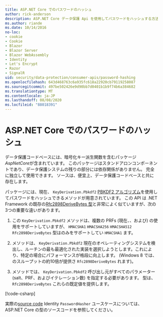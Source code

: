 ```yaml
---
title: ASP.NET Core でのパスワードのハッシュ
author: rick-anderson
description: ASP.NET Core データ保護 Api を使用してパスワードをハッシュする方法について説明します。
ms.author: riande
ms.date: 10/14/2016
no-loc:
- cookie
- Cookie
- Blazor
- Blazor Server
- Blazor WebAssembly
- Identity
- Let's Encrypt
- Razor
- SignalR
uid: security/data-protection/consumer-apis/password-hashing
ms.openlocfilehash: 643d468763c6a935fc618a22920cb79119258087
ms.sourcegitcommit: 497be502426e9d90bb7d0401b1b9f74b6a384682
ms.translationtype: MT
ms.contentlocale: ja-JP
ms.lasthandoff: 08/08/2020
ms.locfileid: "88018391"
---
```

# <a name="hash-passwords-in-aspnet-core"></a>ASP.NET Core でのパスワードのハッシュ

データ保護コードベースには、暗号化キー派生関数を含むパッケージ*AspNetCore*が含まれています。 このパッケージはスタンドアロンコンポーネントであり、データ保護システムの残りの部分には依存関係がありません。 完全に独立して使用できます。 ソースは、便宜上、データ保護コードベースと共に存在します。

パッケージには、現在、 `KeyDerivation.Pbkdf2` [PBKDF2 アルゴリズム](https://tools.ietf.org/html/rfc2898#section-5.2)を使用してパスワードをハッシュできるメソッドが用意されています。 この API は .NET Framework の既存の[Rfc2898DeriveBytes 型](/dotnet/api/system.security.cryptography.rfc2898derivebytes)と非常によく似ていますが、次の3つの重要な違いがあります。

1. この `KeyDerivation.Pbkdf2` メソッドは、複数の PRFs (現在、、および) の使用をサポートしていますが、 `HMACSHA1` `HMACSHA256` `HMACSHA512` `Rfc2898DeriveBytes` 型はのみをサポートしてい `HMACSHA1` ます。

2. メソッドは、 `KeyDerivation.Pbkdf2` 現在のオペレーティングシステムを検出し、ルーチンの最も最適化された実装を選択しようとします。これにより、特定の場合にパフォーマンスが格段に向上します。 (Windows 8 では、のスループットの約10倍が提供さ `Rfc2898DeriveBytes` れます)。

3. メソッドでは、 `KeyDerivation.Pbkdf2` 呼び出し元がすべてのパラメーター (salt、PRF、およびイテレーション数) を指定する必要があります。 型は、 `Rfc2898DeriveBytes` これらの既定値を提供します。

[!code-csharp[](password-hashing/samples/passwordhasher.cs)]

実際の[source code](https://github.com/dotnet/AspNetCore/blob/master/src/Identity/Extensions.Core/src/PasswordHasher.cs) Identity `PasswordHasher` ユースケースについては、ASP.NET Core の型のソースコードを参照してください。
